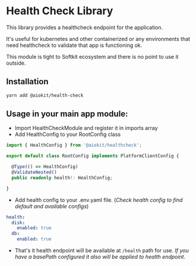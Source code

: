 # Health Check Library

This library provides a healthcheck endpoint for the application.

It's useful for kubernetes and other containerized or any environments that need healthcheck to validate that app is functioning ok.

This module is tight to Softkit ecosystem and there is no point to use it outside.

## Installation

```bash
yarn add @aiokit/health-check
```

## Usage in your main app module:


- Import HealthCheckModule and register it in imports array
- Add HealthConfig to your RootConfig class
```typescript
import { HealthConfig } from '@aiokit/healthcheck';

export default class RootConfig implements PlatformClientConfig {

  @Type(() => HealthConfig)
  @ValidateNested()
  public readonly health!: HealthConfig;

}
```
- Add health config to your .env.yaml file. (*Check health config to find default and available configs*)

```yaml
health:
  disk:
    enabled: true
  db:
    enabled: true
```

- That's it health endpoint will be available at `/health` path for use. *If you have a basePath configured it also will be applied to health endpoint.*

